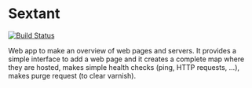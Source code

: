 # Sextant

[![Build Status](https://travis-ci.org/BostjanOb/trinidad.svg?branch=master)](https://travis-ci.org/BostjanOb/trinidad)

Web app to make an overview of web pages and servers. It provides a simple interface to add a web page
and it creates a complete map where they are hosted, makes simple health checks (ping, HTTP requests, ...),
makes purge request (to clear varnish).
